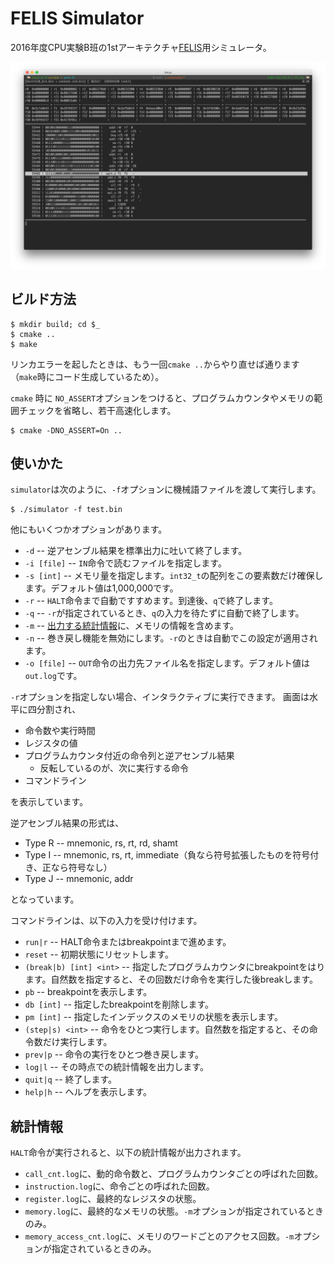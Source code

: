 FELIS Simulator
===============

2016年度CPU実験B班の1stアーキテクチャ[FELIS](https://github.com/wafrelka/felis)用シミュレータ。

![](screenshot.png)

## ビルド方法
```shell
$ mkdir build; cd $_
$ cmake ..
$ make
```

リンカエラーを起したときは、もう一回`cmake ..`からやり直せば通ります
（`make`時にコード生成しているため）。

`cmake` 時に `NO_ASSERT`オプションをつけると、プログラムカウンタやメモリの範囲チェックを省略し、若干高速化します。

```shell
$ cmake -DNO_ASSERT=On ..
```

## 使いかた
`simulator`は次のように、`-f`オプションに機械語ファイルを渡して実行します。

```shell
$ ./simulator -f test.bin
```

他にもいくつかオプションがあります。

* `-d` -- 逆アセンブル結果を標準出力に吐いて終了します。
* `-i [file]` -- `IN`命令で読むファイルを指定します。
* `-s [int]` -- メモリ量を指定します。`int32_t`の配列をこの要素数だけ確保します。デフォルト値は1,000,000です。
* `-r` -- `HALT`命令まで自動ですすめます。到達後、`q`で終了します。
* `-q` -- `-r`が指定されているとき、`q`の入力を待たずに自動で終了します。
* `-m` -- [出力する統計情報](https://github.com/ordovicia/felis-simulator#%E7%B5%B1%E8%A8%88%E6%83%85%E5%A0%B1)に、メモリの情報を含めます。
* `-n` -- 巻き戻し機能を無効にします。`-r`のときは自動でこの設定が適用されます。
* `-o [file]` -- `OUT`命令の出力先ファイル名を指定します。デフォルト値は`out.log`です。

`-r`オプションを指定しない場合、インタラクティブに実行できます。
画面は水平に四分割され、

* 命令数や実行時間
* レジスタの値
* プログラムカウンタ付近の命令列と逆アセンブル結果
  - 反転しているのが、次に実行する命令
* コマンドライン

を表示しています。

逆アセンブル結果の形式は、

* Type R -- mnemonic, rs, rt, rd, shamt
* Type I -- mnemonic, rs, rt, immediate（負なら符号拡張したものを符号付き、正なら符号なし）
* Type J -- mnemonic, addr

となっています。

コマンドラインは、以下の入力を受け付けます。

* `run|r` -- HALT命令またはbreakpointまで進めます。
* `reset` -- 初期状態にリセットします。
* `(break|b) [int] <int>` -- 指定したプログラムカウンタにbreakpointをはります。自然数を指定すると、その回数だけ命令を実行した後breakします。
* `pb` -- breakpointを表示します。
* `db [int]` -- 指定したbreakpointを削除します。
* `pm [int]` -- 指定したインデックスのメモリの状態を表示します。
* `(step|s) <int>` -- 命令をひとつ実行します。自然数を指定すると、その命令数だけ実行します。
* `prev|p` -- 命令の実行をひとつ巻き戻します。
* `log|l` -- その時点での統計情報を出力します。
* `quit|q` -- 終了します。
* `help|h` -- ヘルプを表示します。

## 統計情報
`HALT`命令が実行されると、以下の統計情報が出力されます。

* `call_cnt.log`に、動的命令数と、プログラムカウンタごとの呼ばれた回数。
* `instruction.log`に、命令ごとの呼ばれた回数。
* `register.log`に、最終的なレジスタの状態。
* `memory.log`に、最終的なメモリの状態。`-m`オプションが指定されているときのみ。
* `memory_access_cnt.log`に、メモリのワードごとのアクセス回数。`-m`オプションが指定されているときのみ。
